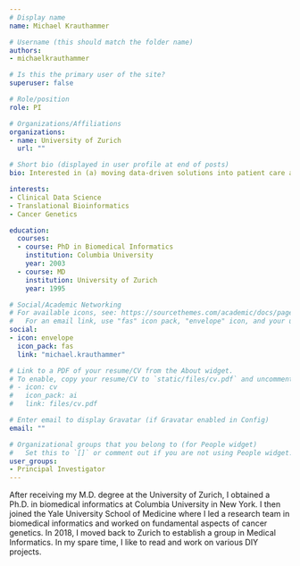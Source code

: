 ```yaml
---
# Display name
name: Michael Krauthammer

# Username (this should match the folder name)
authors:
- michaelkrauthammer

# Is this the primary user of the site?
superuser: false

# Role/position
role: PI

# Organizations/Affiliations
organizations:
- name: University of Zurich
  url: ""

# Short bio (displayed in user profile at end of posts)
bio: Interested in (a) moving data-driven solutions into patient care and (b) knowledge discovery from big biomedical data sources

interests:
- Clinical Data Science
- Translational Bioinformatics
- Cancer Genetics

education:
  courses:
  - course: PhD in Biomedical Informatics
    institution: Columbia University
    year: 2003
  - course: MD
    institution: University of Zurich
    year: 1995

# Social/Academic Networking
# For available icons, see: https://sourcethemes.com/academic/docs/page-builder/#icons
#   For an email link, use "fas" icon pack, "envelope" icon, and your uzh email up to before the '@'.
social:
- icon: envelope
  icon_pack: fas
  link: "michael.krauthammer"

# Link to a PDF of your resume/CV from the About widget.
# To enable, copy your resume/CV to `static/files/cv.pdf` and uncomment the lines below.
# - icon: cv
#   icon_pack: ai
#   link: files/cv.pdf

# Enter email to display Gravatar (if Gravatar enabled in Config)
email: ""

# Organizational groups that you belong to (for People widget)
#   Set this to `[]` or comment out if you are not using People widget.
user_groups:
- Principal Investigator
---
```


After receiving my M.D. degree at the University of Zurich, I obtained a Ph.D. in biomedical informatics at Columbia University in New York. I then joined the Yale University School of Medicine where I led a research team in biomedical informatics and worked on fundamental aspects of cancer genetics. In 2018, I moved back to Zurich to establish a group in Medical Informatics. In my spare time, I like to read and work on various DIY projects.
